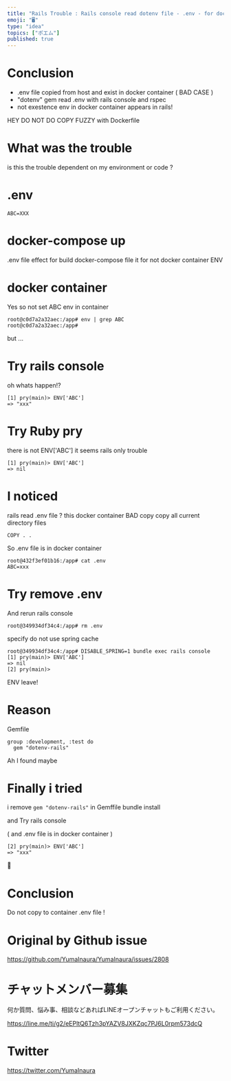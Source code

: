 ```yaml
---
title: "Rails Trouble : Rails console read dotenv file - .env - for docker com"
emoji: "🖥"
type: "idea"
topics: ["ポエム"]
published: true
---
```


# Conclusion

- .env file copied from host and exist in docker container ( BAD CASE )
- "dotenv" gem read .env with rails console and rspec
- not exestence env in docker container appears in rails!

HEY DO NOT DO COPY FUZZY with Dockerfile

# What was the trouble

is this the trouble dependent on my environment or code ?

# .env

```
ABC=XXX
```

# docker-compose up

.env file effect for build docker-compose file
it for not docker container ENV 

# docker container

Yes so not set ABC env in container 
```
root@c0d7a2a32aec:/app# env | grep ABC
root@c0d7a2a32aec:/app#
```

but ... 

# Try rails console

oh whats happen!?

```
[1] pry(main)> ENV['ABC']
=> "xxx"
```

# Try Ruby pry

there is not ENV['ABC']
it seems rails only trouble

```
[1] pry(main)> ENV['ABC']
=> nil
```

# I noticed 

rails read .env file ?
this docker container BAD copy
copy all current directory files

```
COPY . .
```


So .env file is in docker container

```
root@432f3ef01b16:/app# cat .env
ABC=xxx
```

# Try remove .env

And rerun rails console

```
root@349934df34c4:/app# rm .env
```

specify do not use spring cache

```
root@349934df34c4:/app# DISABLE_SPRING=1 bundle exec rails console
[1] pry(main)> ENV['ABC']
=> nil
[2] pry(main)>
```

ENV leave!

# Reason

Gemfile

```
group :development, :test do
  gem "dotenv-rails"
```

Ah I found maybe

# Finally i tried

i remove `gem "dotenv-rails"` in Gemffile 
bundle install

and Try rails console

( and .env file is in docker container )

```
[2] pry(main)> ENV['ABC']
=> "xxx"
```

🎉 

# Conclusion

Do not copy to container .env file !


# Original by Github issue

https://github.com/YumaInaura/YumaInaura/issues/2808








<!-- Update From Qiita API -->

# チャットメンバー募集


何か質問、悩み事、相談などあればLINEオープンチャットもご利用ください。

https://line.me/ti/g2/eEPltQ6Tzh3pYAZV8JXKZqc7PJ6L0rpm573dcQ





# Twitter


https://twitter.com/YumaInaura


<!-- Update From Qiita API -->


